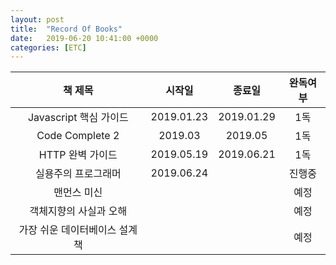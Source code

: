 ```yaml
---
layout: post
title:  "Record Of Books"
date:   2019-06-20 10:41:00 +0000
categories: [ETC]
---
```


| 책 제목 | 시작일 | 종료일 |  완독여부  |
| :---: | :---: | :---: | :---: |
| Javascript 핵심 가이드 | 2019.01.23 | 2019.01.29 | 1독 |
| Code Complete 2 | 2019.03 | 2019.05 | 1독 |
| HTTP 완벽 가이드 | 2019.05.19 | 2019.06.21 | 1독 |
| 실용주의 프로그래머 | 2019.06.24 | | 진행중 |
| 맨먼스 미신 | | | 예정 |
| 객체지향의 사실과 오해 | | | 예정 |
| 가장 쉬운 데이터베이스 설계 책 | | | 예정 | 



